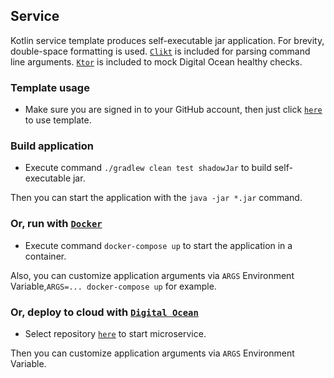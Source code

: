 ## Service

Kotlin service template produces self-executable jar application. For brevity, double-space
formatting is used. [`Clikt`](https://ajalt.github.io/clikt/whyclikt/) is included for parsing
command line arguments. [`Ktor`](https://ktor.io/) is included to mock Digital Ocean healthy checks.

### Template usage

* Make sure you are signed in to your GitHub account, then just click [`here`](https://github.com/demidko/service/generate) to use template.

### Build application

* Execute command `./gradlew clean test shadowJar` to build self-executable jar.

Then you can start the application with the `java -jar *.jar` command.

### Or, run with [`Docker`](https://www.docker.com/products/docker-desktop)

* Execute command `docker-compose up` to start the application in a container.

Also, you can customize application arguments via `ARGS` Environment
Variable,`ARGS=... docker-compose up` for example.

### Or, deploy to cloud with [`Digital Ocean`](https://cloud.digitalocean.com/)

* Select repository [`here`](https://cloud.digitalocean.com/apps) to start microservice.

Then you can customize application arguments via `ARGS` Environment Variable.



